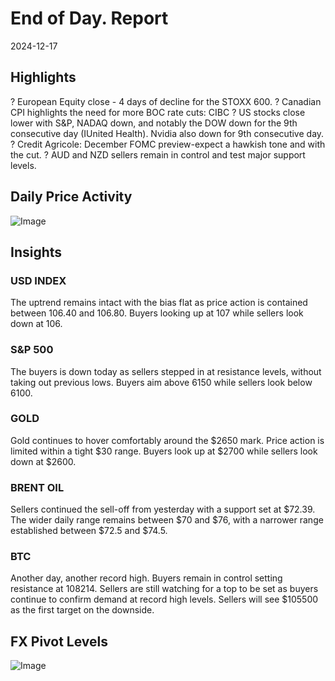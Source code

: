 
# End of Day. Report

2024-12-17

## Highlights
? European Equity close - 4 days of decline for the STOXX 600.
? Canadian CPI highlights the need for more BOC rate cuts: CIBC
? US stocks close lower with S&P, NADAQ down, and notably the DOW down for the 9th consecutive day (IUnited Health). Nvidia also down for 9th consecutive day.
? Credit Agricole: December FOMC preview-expect a hawkish tone and with the cut. 
?  AUD and NZD sellers remain in control and test major support levels.


## Daily Price Activity
![Image](https://markleighedu.github.io/img/tuesday/price.jpg)

## Insights
### USD INDEX 
The uptrend remains intact with the bias flat as price action is contained between
106.40 and 106.80. Buyers looking up at 107 while sellers look down at 106.

### S&P 500
The buyers is down today as sellers stepped in at resistance levels, without taking out previous lows. Buyers aim above 6150 while sellers look below 6100.


### GOLD
Gold continues to hover comfortably around the $2650 mark. Price action is limited within a tight $30 range. Buyers look up at $2700 while sellers look down at $2600.


### BRENT OIL
Sellers continued the sell-off from yesterday with a support set at $72.39. The wider daily range remains between $70 and $76, with a narrower range established between $72.5 and $74.5.

### BTC
Another day, another record high. Buyers remain in control setting resistance at 108214. Sellers are still watching for a top to be set as buyers continue to confirm
demand at record high levels. Sellers will see $105500 as the first target on the downside.



## FX Pivot Levels
![Image](https://markleighedu.github.io/img/tuesday/pivot.jpg)
  